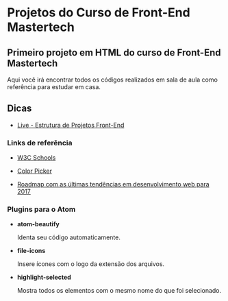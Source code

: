 # Projetos do Curso de Front-End Mastertech

## Primeiro projeto em HTML do curso de Front-End Mastertech

Aqui você irá encontrar todos os códigos realizados em sala de aula como referência para estudar em casa.

## Dicas

* [Live - Estrutura de Projetos Front-End](https://www.facebook.com/mastertech.tech/videos/1743943105907692/)

### Links de referência

* [W3C Schools](https://www.w3schools.com/)

* [Color Picker](https://www.google.com.br/search?q=color+picker)

* [Roadmap com as últimas tendências em desenvolvimento web para 2017](https://github.com/kamranahmedse/developer-roadmap)

### Plugins para o Atom

* **atom-beautify**

  Identa seu código automaticamente.

* **file-icons**

  Insere ícones com o logo da extensão dos arquivos.

* **highlight-selected**

  Mostra todos os elementos com o mesmo nome do que foi selecionado.
